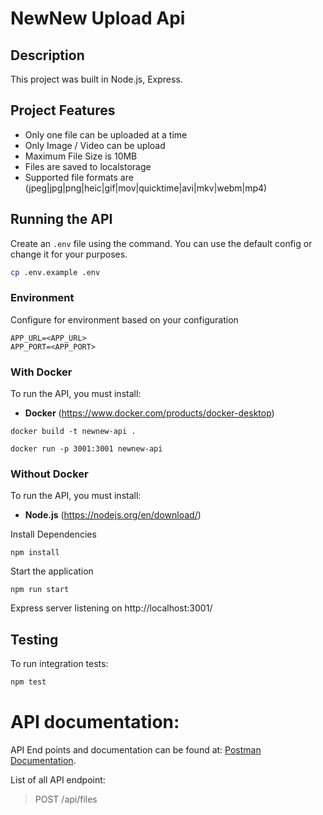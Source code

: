 # NewNew Upload Api

## Description
This project was built in Node.js, Express.

## Project Features
- Only one file can be uploaded at a time
- Only Image / Video can be upload
- Maximum File Size is 10MB
- Files are saved to localstorage
- Supported file formats are (jpeg|jpg|png|heic|gif|mov|quicktime|avi|mkv|webm|mp4)

## Running the API
Create an `.env` file using the command. You can use the default config or change it for your purposes.

```bash
cp .env.example .env
```

### Environment
Configure for environment based on your configuration

```  
APP_URL=<APP_URL>
APP_PORT=<APP_PORT>
```

### With Docker 
To run the API, you must install:
- **Docker** (https://www.docker.com/products/docker-desktop)
                                           
```
docker build -t newnew-api . 
```

```
docker run -p 3001:3001 newnew-api
```

### Without Docker
To run the API, you must install:
- **Node.js** (https://nodejs.org/en/download/)

Install Dependencies
```
npm install
```

Start the application
```
npm run start
```

Express server listening on http://localhost:3001/


## Testing
To run integration tests:
```bash
npm test
```

# API documentation:
API End points and documentation can be found at:
[Postman Documentation](https://documenter.getpostman.com/view/18065951/UV5c8uRj).

List of all API endpoint:

>POST /api/files